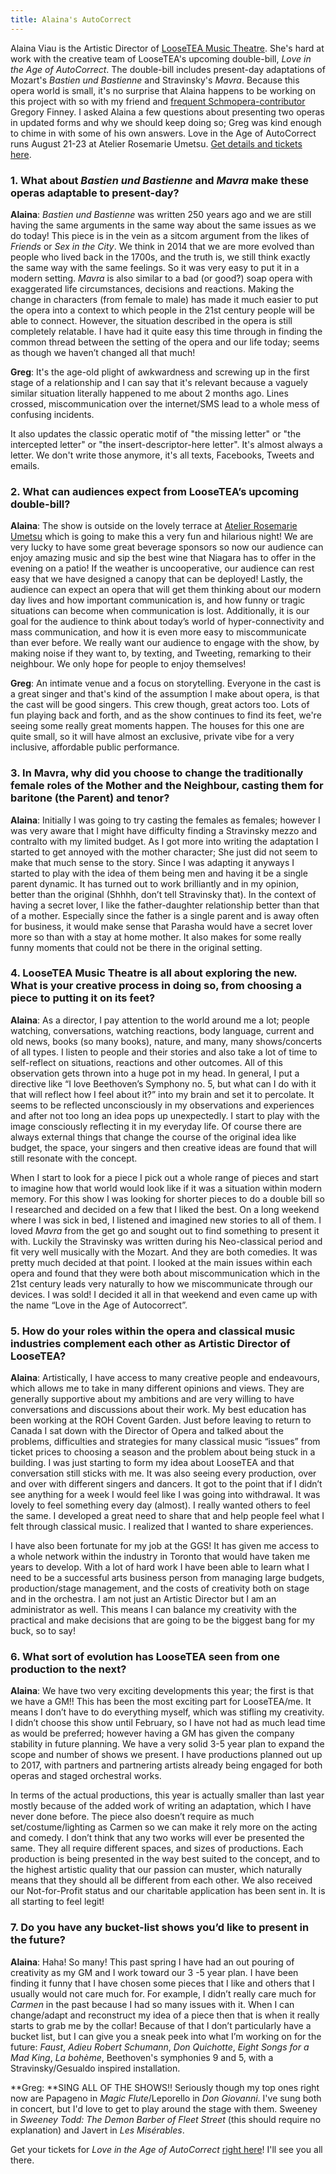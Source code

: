 ```yaml
---
title: Alaina's AutoCorrect
---
```


Alaina Viau is the Artistic Director of [LooseTEA Music Theatre](http://looseteamusictheatre.com/). She's hard at work with the creative team of LooseTEA's upcoming double-bill, _Love in the Age of AutoCorrect_. The double-bill includes present-day adaptations of Mozart's _Bastien und Bastienne_ and Stravinsky's _Mavra_. Because this opera world is small, it's no surprise that Alaina happens to be working on this project with so with my friend and [frequent Schmopera-contributor](http://schmopera.com/author/greg/) Gregory Finney. I asked Alaina a few questions about presenting two operas in updated forms and why we should keep doing so; Greg was kind enough to chime in with some of his own answers. Love in the Age of AutoCorrect runs August 21-23 at Atelier Rosemarie Umetsu. [Get details and tickets here](http://looseteamusictheatre.com/current-productionautocorrect-operas/).

### 1\. What about _Bastien und Bastienne_ and _Mavra_ make these operas adaptable to present-day?

**Alaina**: _Bastien und Bastienne_ was written 250 years ago and we are still having the same arguments in the same way about the same issues as we do today! This piece is in the vein as a sitcom argument from the likes of _Friends_ or _Sex in the City_. We think in 2014 that we are more evolved than people who lived back in the 1700s, and the truth is, we still think exactly the same way with the same feelings. So it was very easy to put it in a modern setting. _Mavra_ is also similar to a bad (or good?) soap opera with exaggerated life circumstances, decisions and reactions. Making the change in characters (from female to male) has made it much easier to put the opera into a context to which people in the 21st century people will be able to connect. However, the situation described in the opera is still completely relatable. I have had it quite easy this time through in finding the common thread between the setting of the opera and our life today; seems as though we haven’t changed all that much!

**Greg**: It's the age-old plight of awkwardness and screwing up in the first stage of a relationship and I can say that it's relevant because a vaguely similar situation literally happened to me about 2 months ago. Lines crossed, miscommunication over the internet/SMS lead to a whole mess of confusing incidents.

It also updates the classic operatic motif of "the missing letter" or "the intercepted letter" or "the insert-descriptor-here letter". It's almost always a letter. We don't write those anymore, it's all texts, Facebooks, Tweets and emails.

### 2\. What can audiences expect from LooseTEA’s upcoming double-bill?

**Alaina**: The show is outside on the lovely terrace at [Atelier Rosemarie Umetsu](http://atelierrosemarieumetsu.com/home) which is going to make this a very fun and hilarious night! We are very lucky to have some great beverage sponsors so now our audience can enjoy amazing music and sip the best wine that Niagara has to offer in the evening on a patio! If the weather is uncooperative, our audience can rest easy that we have designed a canopy that can be deployed! Lastly, the audience can expect an opera that will get them thinking about our modern day lives and how important communication is, and how funny or tragic situations can become when communication is lost. Additionally, it is our goal for the audience to think about today’s world of hyper-connectivity and mass communication, and how it is even more easy to miscommunicate than ever before. We really want our audience to engage with the show, by making noise if they want to, by texting, and Tweeting, remarking to their neighbour. We only hope for people to enjoy themselves!

**Greg**: An intimate venue and a focus on storytelling. Everyone in the cast is a great singer and that's kind of the assumption I make about opera, is that the cast will be good singers. This crew though, great actors too. Lots of fun playing back and forth, and as the show continues to find its feet, we're seeing some really great moments happen. The houses for this one are quite small, so it will have almost an exclusive, private vibe for a very inclusive, affordable public performance.

### 3\. In Mavra, why did you choose to change the traditionally female roles of the Mother and the Neighbour, casting them for baritone (the Parent) and tenor?

**Alaina**: Initially I was going to try casting the females as females; however I was very aware that I might have difficulty finding a Stravinsky mezzo and contralto with my limited budget. As I got more into writing the adaptation I started to get annoyed with the mother character; She just did not seem to make that much sense to the story. Since I was adapting it anyways I started to play with the idea of them being men and having it be a single parent dynamic. It has turned out to work brilliantly and in my opinion, better than the original (Shhhh, don’t tell Stravinsky that). In the context of having a secret lover, I like the father-daughter relationship better than that of a mother. Especially since the father is a single parent and is away often for business, it would make sense that Parasha would have a secret lover more so than with a stay at home mother. It also makes for some really funny moments that could not be there in the original setting. 

### 4\. LooseTEA Music Theatre is all about exploring the new. What is your creative process in doing so, from choosing a piece to putting it on its feet?

**Alaina**: As a director, I pay attention to the world around me a lot; people watching, conversations, watching reactions, body language, current and old news, books (so many books), nature, and many, many shows/concerts of all types. I listen to people and their stories and also take a lot of time to self-reflect on situations, reactions and other outcomes. All of this observation gets thrown into a huge pot in my head. In general, I put a directive like “I love Beethoven’s Symphony no. 5, but what can I do with it that will reflect how I feel about it?” into my brain and set it to percolate. It seems to be reflected unconsciously in my observations and experiences and after not too long an idea pops up unexpectedly. I start to play with the image consciously reflecting it in my everyday life. Of course there are always external things that change the course of the original idea like budget, the space, your singers and then creative ideas are found that will still resonate with the concept.

When I start to look for a piece I pick out a whole range of pieces and start to imagine how that world would look like if it was a situation within modern memory. For this show I was looking for shorter pieces to do a double bill so I researched and decided on a few that I liked the best. On a long weekend where I was sick in bed, I listened and imagined new stories to all of them. I loved _Mavra_ from the get go and sought out to find something to present it with. Luckily the Stravinsky was written during his Neo-classical period and fit very well musically with the Mozart. And they are both comedies. It was pretty much decided at that point. I looked at the main issues within each opera and found that they were both about miscommunication which in the 21st century leads very naturally to how we miscommunicate through our devices. I was sold! I decided it all in that weekend and even came up with the name “Love in the Age of Autocorrect”.

### 5\. How do your roles within the opera and classical music industries complement each other as Artistic Director of LooseTEA?

**Alaina**: Artistically, I have access to many creative people and endeavours, which allows me to take in many different opinions and views. They are generally supportive about my ambitions and are very willing to have conversations and discussions about their work. My best education has been working at the ROH Covent Garden. Just before leaving to return to Canada I sat down with the Director of Opera and talked about the problems, difficulties and strategies for many classical music “issues” from ticket prices to choosing a season and the problem about being stuck in a building. I was just starting to form my idea about LooseTEA and that conversation still sticks with me. It was also seeing every production, over and over with different singers and dancers. It got to the point that if I didn’t see anything for a week I would feel like I was going into withdrawal. It was lovely to feel something every day (almost). I really wanted others to feel the same. I developed a great need to share that and help people feel what I felt through classical music. I realized that I wanted to share experiences.

I have also been fortunate for my job at the GGS! It has given me access to a whole network within the industry in Toronto that would have taken me years to develop. With a lot of hard work I have been able to learn what I need to be a successful arts business person from managing large budgets, production/stage management, and the costs of creativity both on stage and in the orchestra. I am not just an Artistic Director but I am an administrator as well. This means I can balance my creativity with the practical and make decisions that are going to be the biggest bang for my buck, so to say!

### 6\. What sort of evolution has LooseTEA seen from one production to the next?

**Alaina**: We have two very exciting developments this year; the first is that we have a GM!! This has been the most exciting part for LooseTEA/me. It means I don’t have to do everything myself, which was stifling my creativity. I didn’t choose this show until February, so I have not had as much lead time as would be preferred; however having a GM has given the company stability in future planning. We have a very solid 3-5 year plan to expand the scope and number of shows we present. I have productions planned out up to 2017, with partners and partnering artists already being engaged for both operas and staged orchestral works. 

In terms of the actual productions, this year is actually smaller than last year mostly because of the added work of writing an adaptation, which I have never done before. The piece also doesn’t require as much set/costume/lighting as Carmen so we can make it rely more on the acting and comedy. I don’t think that any two works will ever be presented the same. They all require different spaces, and sizes of productions. Each production is being presented in the way best suited to the concept, and to the highest artistic quality that our passion can muster, which naturally means that they should all be different from each other. We also received our Not-for-Profit status and our charitable application has been sent in. It is all starting to feel legit! 

### 7\. Do you have any bucket-list shows you’d like to present in the future?

**Alaina**: Haha! So many! This past spring I have had an out pouring of creativity as my GM and I work toward our 3 -5 year plan. I have been finding it funny that I have chosen some pieces that I like and others that I usually would not care much for. For example, I didn’t really care much for _Carmen_ in the past because I had so many issues with it. When I can change/adapt and reconstruct my idea of a piece then that is when it really starts to grab me by the collar! Because of that I don’t particularly have a bucket list, but I can give you a sneak peek into what I’m working on for the future: _Faust_, _Adieu Robert Schumann_, _Don Quichotte_, _Eight Songs for a Mad King_, _La bohème_, Beethoven's symphonies 9 and 5, with a Stravinsky/Gesualdo inspired installation.

**Greg: **SING ALL OF THE SHOWS!! Seriously though my top ones right now are Papageno in _Magic Flute_/Leporello in _Don Giovanni_. I've sung both in concert, but I'd love to get to play around the stage with them. Sweeney in _Sweeney Todd: The Demon Barber of Fleet Street_ (this should require no explanation) and Javert in _Les Misérables_.

Get your tickets for _Love in the Age of AutoCorrect_ [right here](http://looseteamusictheatre.com/buy-tickets/)! I'll see you all there.
